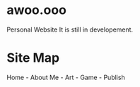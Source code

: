 # awoo.ooo
Personal Website
It is still in developement.

# Site Map
Home
    - About Me
    - Art
    - Game
    - Publish
